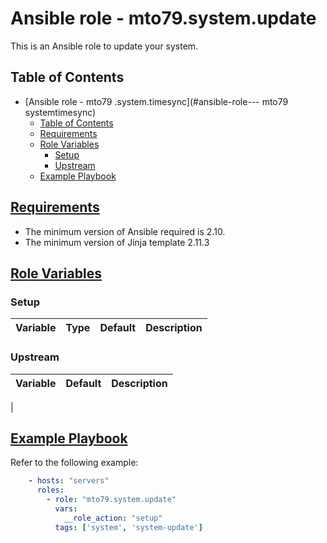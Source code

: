 # Ansible role -  mto79.system.update

This is an Ansible role to update your system.

## Table of Contents

- [Ansible role -  mto79 .system.timesync](#ansible-role--- mto79 systemtimesync)
  - [Table of Contents](#table-of-contents)
  - [Requirements](#requirements)
  - [Role Variables](#role-variables)
    - [Setup](#setup)
    - [Upstream](#upstream)
  - [Example Playbook](#example-playbook)

## [Requirements](#requirements)

- The minimum version of Ansible required is 2.10.
- The minimum version of Jinja template 2.11.3

## [Role Variables](#role-variables)

### Setup

| Variable                                     | Type       | Default           | Description |
|----------------------------------------------|------------|-------------------|-------------|

### Upstream

| Variable | Default | Description |
| -------- | ------- | ----------- |
|
## [Example Playbook](#example-playbook)

Refer to the following example:

```yaml
    - hosts: "servers"
      roles:
        - role: "mto79.system.update"
          vars:
            __role_action: "setup"
          tags: ['system', 'system-update']
```
